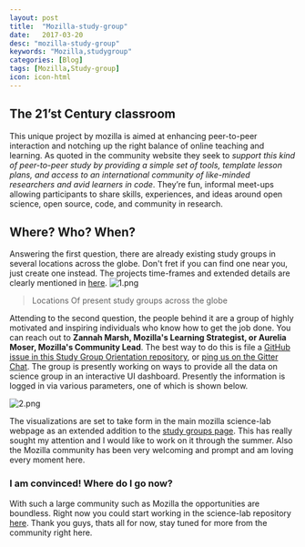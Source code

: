 ```yaml
---
layout: post
title:  "Mozilla-study-group"
date:   2017-03-20
desc: "mozilla-study-group"
keywords: "Mozilla,studygroup"
categories: [Blog]
tags: [Mozilla,Study-group]
icon: icon-html
---
```

## The 21’st Century classroom

This unique project by mozilla is aimed at enhancing peer-to-peer interaction and notching up the right balance of online teaching and learning. As quoted in the community website they seek to _support this kind of peer-to-peer study by providing a simple set of tools, template lesson plans, and access to an international community of like-minded researchers and avid learners in code_. They’re fun, informal meet-ups allowing participants to share skills, experiences, and ideas around open science, open source, code, and community in research.

## Where? Who? When?

Answering the first question, there are already existing study groups in several locations across the globe. Don't fret if you can find one near you, just create one instead. The projects time-frames and extended details are clearly mentioned in [here](https://mozillascience.github.io/study-group-orientation/).
 ![1.png](https://rahulkrishnanlive.files.wordpress.com/2017/03/1.png)

> Locations Of present study groups across the globe

Attending to the second question, the people behind it are a group of highly motivated and inspiring individuals who know how to get the job done. You can reach out to **Zannah Marsh, Mozilla's Learning Strategist, or Aurelia Moser, Mozilla's Community Lead**. The best way to do this is file a [GitHub issue in this Study Group Orientation repository](https://github.com/mozillascience/study-group-onboarding/issues), or [ping us on the Gitter Chat](https://gitter.im/mozillascience/studyGroup). The group is presently working on ways to provide all the data on science group in an interactive UI dashboard. Presently the information is logged in via various parameters, one of which is shown below.

 ![2.png](https://rahulkrishnanlive.files.wordpress.com/2017/03/2.png)

 The visualizations are set to take form in the main mozilla science-lab webpage as an extended addition to the [study groups page](https://science.mozilla.org/programs/studygroups). This has really sought my attention and I would like to work on it through the summer. Also the Mozilla community has been very welcoming and prompt and am loving every moment here.

### I am convinced! Where do I go now?

With such a large community such as Mozilla the opportunities are boundless. Right now you could start working in the science-lab repository [here](https://github.com/mozilla/science.mozilla.org). Thank you guys, thats all for now, stay tuned for more from the community right here.

